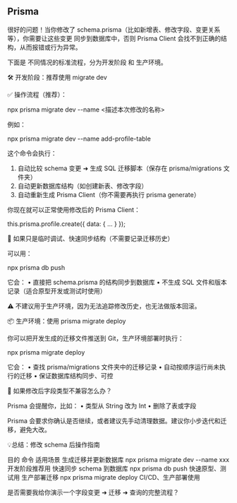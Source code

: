 
## Prisma

很好的问题！当你修改了 schema.prisma（比如新增表、修改字段、变更关系等），你需要让这些变更 同步到数据库中，否则 Prisma Client 会找不到正确的结构，从而报错或行为异常。

下面是 不同情况的标准流程，分为开发阶段 和 生产环境。

🛠️ 开发阶段：推荐使用 migrate dev

✅ 操作流程（推荐）：

npx prisma migrate dev --name <描述本次修改的名称>

例如：

npx prisma migrate dev --name add-profile-table

这个命令会执行：

 1. 自动比较 schema 变更 ➜ 生成 SQL 迁移脚本（保存在 prisma/migrations 文件夹）
 2. 自动更新数据库结构（如创建新表、修改字段）
 3. 自动重新生成 Prisma Client（你不需要再执行 prisma generate）

你现在就可以正常使用修改后的 Prisma Client：

this.prisma.profile.create({ data: { ... } });

🧪 如果只是临时调试、快速同步结构（不需要记录迁移历史）

可以用：

npx prisma db push

它会：
 • 直接把 schema.prisma 的结构同步到数据库
 • 不生成 SQL 文件和版本记录（适合原型开发或测试时使用）

⚠️ 不建议用于生产环境，因为无法追踪修改历史，也无法做版本回滚。

📦 生产环境：使用 prisma migrate deploy

你可以把开发生成的迁移文件推送到 Git，生产环境部署时执行：

npx prisma migrate deploy

它会：
 • 查找 prisma/migrations 文件夹中的迁移记录
 • 自动按顺序运行尚未执行的迁移
 • 保证数据库结构同步、可控

🔁 如果修改后字段类型不兼容怎么办？

Prisma 会提醒你，比如：
 • 类型从 String 改为 Int
 • 删除了表或字段

Prisma 会要求你确认是否继续，或者建议先手动清理数据。建议你小步迭代和迁移，避免大改。

💡总结：修改 schema 后操作指南

目的 命令 适用场景
生成迁移并更新数据库 npx prisma migrate dev --name xxx 开发阶段推荐用
快速同步 schema 到数据库 npx prisma db push 快速原型、测试用
生产部署迁移 npx prisma migrate deploy CI/CD、生产部署使用

是否需要我给你演示一个字段变更 ➜ 迁移 ➜ 查询的完整流程？
